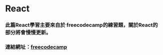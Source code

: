 # React

### 此篇React學習主要來自於 freecodecamp的練習題，關於React的部分將會慢慢更新。
### 連結網址：[freecodecamp](https://www.freecodecamp.org/learn/)
